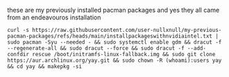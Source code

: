 these are my previously installed pacman packages and yes they all came from an endeavouros installation
```
curl -s https://raw.githubusercontent.com/user-nullxnull/my-previous-pacman-packages/refs/heads/main/installpackageswithnvidiaintel.txt | sudo pacman -Syu --needed - && sudo systemctl enable gdm && dracut -f --regenerate-all && sudo dracut --force && sudo dracut -f --add-confdir rescue /boot/initramfs-linux-fallback.img && sudo git clone https://aur.archlinux.org/yay.git && sudo chown -R (whoami):users yay && cd yay && makepkg -si
```
